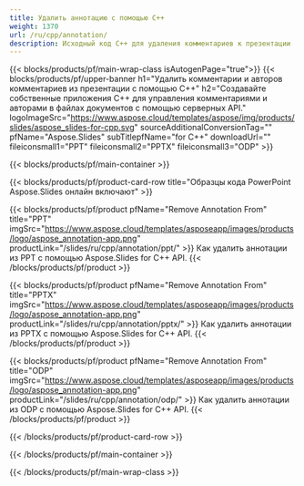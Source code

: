 ```yaml
---
title: Удалить аннотацию с помощью C++
weight: 1370
url: /ru/cpp/annotation/
description: Исходный код C++ для удаления комментариев к презентации
---
```


{{< blocks/products/pf/main-wrap-class isAutogenPage="true">}}
{{< blocks/products/pf/upper-banner h1="Удалить комментарии и авторов комментариев из презентации с помощью C++" h2="Создавайте собственные приложения C++ для управления комментариями и авторами в файлах документов с помощью серверных API." logoImageSrc="https://www.aspose.cloud/templates/aspose/img/products/slides/aspose_slides-for-cpp.svg" sourceAdditionalConversionTag="" pfName="Aspose.Slides" subTitlepfName="for C++" downloadUrl="" fileiconsmall1="PPT" fileiconsmall2="PPTX" fileiconsmall3="ODP" >}}

{{< blocks/products/pf/main-container >}}

{{< blocks/products/pf/product-card-row title="Образцы кода PowerPoint Aspose.Slides онлайн включают" >}}

{{< blocks/products/pf/product pfName="Remove Annotation From" title="РРТ" imgSrc="https://www.aspose.cloud/templates/asposeapp/images/products/logo/aspose_annotation-app.png" productLink="/slides/ru/cpp/annotation/ppt/" >}}
Как удалить аннотации из PPT с помощью Aspose.Slides for C++ API.
{{< /blocks/products/pf/product >}}

{{< blocks/products/pf/product pfName="Remove Annotation From" title="PPTX" imgSrc="https://www.aspose.cloud/templates/asposeapp/images/products/logo/aspose_annotation-app.png" productLink="/slides/ru/cpp/annotation/pptx/" >}}
Как удалить аннотации из PPTX с помощью Aspose.Slides for C++ API.
{{< /blocks/products/pf/product >}}

{{< blocks/products/pf/product pfName="Remove Annotation From" title="ODP" imgSrc="https://www.aspose.cloud/templates/asposeapp/images/products/logo/aspose_annotation-app.png" productLink="/slides/ru/cpp/annotation/odp/" >}}
Как удалить аннотации из ODP с помощью Aspose.Slides for C++ API.
{{< /blocks/products/pf/product >}}

{{< /blocks/products/pf/product-card-row >}}

{{< /blocks/products/pf/main-container >}}
    
{{< /blocks/products/pf/main-wrap-class >}}